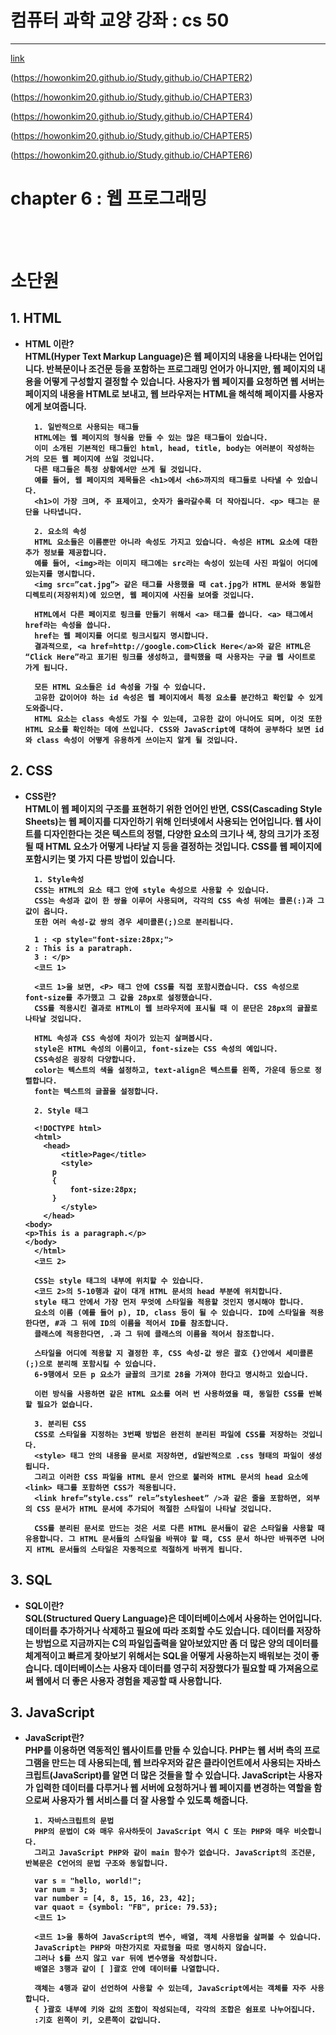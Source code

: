 # 컴퓨터 과학 교양 강좌 : cs 50

---

[link](https://howonkim20.github.io/Study.github.io/CHAPTER1)

(https://howonkim20.github.io/Study.github.io/CHAPTER2)

(https://howonkim20.github.io/Study.github.io/CHAPTER3)

(https://howonkim20.github.io/Study.github.io/CHAPTER4)

(https://howonkim20.github.io/Study.github.io/CHAPTER5)

(https://howonkim20.github.io/Study.github.io/CHAPTER6)

# chapter 6 : 웹 프로그래밍

<br> <br>

# 소단원

## <b> 1. HTML

- HTML 이란? <br>
  HTML(Hyper Text Markup Language)은 웹 페이지의 내용을 나타내는 언어입니다. 반복문이나 조건문 등을 포함하는 프로그래밍 언어가 아니지만, 웹 페이지의 내용을 어떻게 구성할지 결정할 수 있습니다. 사용자가 웹 페이지를 요청하면 웹 서버는 페이지의 내용을 HTML로 보내고, 웹 브라우저는 HTML을 해석해 페이지를 사용자에게 보여줍니다.

        1. 일반적으로 사용되는 태그들
        HTML에는 웹 페이지의 형식을 만들 수 있는 많은 태그들이 있습니다.
        이미 소개된 기본적인 태그들인 html, head, title, body는 여러분이 작성하는 거의 모든 웹 페이지에 쓰일 것입니다.
        다른 태그들은 특정 상황에서만 쓰게 될 것입니다.
        예를 들어, 웹 페이지의 제목들은 <h1>에서 <h6>까지의 태그들로 나타낼 수 있습니다.
        <h1>이 가장 크며, 주 표제이고, 숫자가 올라갈수록 더 작아집니다. <p> 태그는 문단을 나타냅니다.

        2. 요소의 속성
        HTML 요소들은 이름뿐만 아니라 속성도 가지고 있습니다. 속성은 HTML 요소에 대한 추가 정보를 제공합니다.
        예를 들어, <img>라는 이미지 태그에는 src라는 속성이 있는데 사진 파일이 어디에 있는지를 명시합니다.
        <img src=”cat.jpg”> 같은 태그를 사용했을 때 cat.jpg가 HTML 문서와 동일한 디렉토리(저장위치)에 있으면, 웹 페이지에 사진을 보여줄 것입니다.

        HTML에서 다른 페이지로 링크를 만들기 위해서 <a> 태그를 씁니다. <a> 태그에서 href라는 속성을 씁니다.
        href는 웹 페이지를 어디로 링크시킬지 명시합니다.
        결과적으로, <a href=http://google.com>Click Here</a>와 같은 HTML은 “Click Here”라고 표기된 링크를 생성하고, 클릭했을 때 사용자는 구글 웹 사이트로 가게 됩니다.

        모든 HTML 요소들은 id 속성을 가질 수 있습니다.
        고유한 값이어야 하는 id 속성은 웹 페이지에서 특정 요소를 분간하고 확인할 수 있게 도와줍니다.
        HTML 요소는 class 속성도 가질 수 있는데, 고유한 값이 아니어도 되며, 이것 또한 HTML 요소를 확인하는 데에 쓰입니다. CSS와 JavaScript에 대하여 공부하다 보면 id와 class 속성이 어떻게 유용하게 쓰이는지 알게 될 것입니다.

## <b> 2. CSS

- CSS란? <br>
  HTML이 웹 페이지의 구조를 표현하기 위한 언어인 반면, CSS(Cascading Style Sheets)는 웹 페이지를 디자인하기 위해 인터넷에서 사용되는 언어입니다. 웹 사이트를 디자인한다는 것은 텍스트의 정렬, 다양한 요소의 크기나 색, 창의 크기가 조정될 때 HTML 요소가 어떻게 나타날 지 등을 결정하는 것입니다. CSS를 웹 페이지에 포함시키는 몇 가지 다른 방법이 있습니다.

        1. Style속성
        CSS는 HTML의 요소 태그 안에 style 속성으로 사용할 수 있습니다.
        CSS는 속성과 값이 한 쌍을 이루어 사용되며, 각각의 CSS 속성 뒤에는 콜론(:)과 그 값이 옵니다.
        또한 여러 속성-값 쌍의 경우 세미콜론(;)으로 분리됩니다.

        1 : <p style="font-size:28px;">
      2 : This is a paratraph.
        3 : </p>
        <코드 1>

        <코드 1>을 보면, <P> 태그 안에 CSS를 직접 포함시켰습니다. CSS 속성으로 font-size를 추가했고 그 값을 28px로 설정했습니다.
        CSS를 적용시킨 결과로 HTML이 웹 브라우저에 표시될 때 이 문단은 28px의 글꼴로 나타날 것입니다.

        HTML 속성과 CSS 속성에 차이가 있는지 살펴봅시다.
        style은 HTML 속성의 이름이고, font-size는 CSS 속성의 예입니다.
        CSS속성은 굉장히 다양합니다.
        color는 텍스트의 색을 설정하고, text-align은 텍스트를 왼쪽, 가운데 등으로 정렬합니다.
        font는 텍스트의 글꼴을 설정합니다.

        2. Style 태그

        <!DOCTYPE html>
        <html>
          <head>
              <title>Page</title>
              <style>
      	    p
      	    {
      		    font-size:28px;
      	    }
              </style>
          </head>
      <body>
      <p>This is a paragraph.</p>
      </body>
        </html>
        <코드 2>

        CSS는 style 태그의 내부에 위치할 수 있습니다.
        <코드 2>의 5-10행과 같이 대개 HTML 문서의 head 부분에 위치합니다.
        style 태그 안에서 가장 먼저 무엇에 스타일을 적용할 것인지 명시해야 합니다.
        요소의 이름 (예를 들어 p), ID, class 등이 될 수 있습니다. ID에 스타일을 적용한다면, #과 그 뒤에 ID의 이름을 적어서 ID를 참조합니다.
        클래스에 적용한다면, .과 그 뒤에 클래스의 이름을 적어서 참조합니다.

        스타일을 어디에 적용할 지 결정한 후, CSS 속성-값 쌍은 괄호 {}안에서 세미콜론(;)으로 분리해 포함시킬 수 있습니다.
        6-9행에서 모든 p 요소가 글꼴의 크기로 28을 가져야 한다고 명시하고 있습니다.

        이런 방식을 사용하면 같은 HTML 요소를 여러 번 사용하였을 때, 동일한 CSS를 반복할 필요가 없습니다.

        3. 분리된 CSS
        CSS로 스타일을 지정하는 3번째 방법은 완전히 분리된 파일에 CSS를 저장하는 것입니다.
        <style> 태그 안의 내용을 문서로 저장하면, d일반적으로 .css 형태의 파일이 생성됩니다.
        그리고 이러한 CSS 파일을 HTML 문서 안으로 불러와 HTML 문서의 head 요소에 <link> 태그를 포함하면 CSS가 적용됩니다.
        <link href=”style.css” rel=”stylesheet” />과 같은 줄을 포함하면, 외부의 CSS 문서가 HTML 문서에 추가되어 적절한 스타일이 나타날 것입니다.

        CSS를 분리된 문서로 만드는 것은 서로 다른 HTML 문서들이 같은 스타일을 사용할 때 유용합니다. 그 HTML 문서들의 스타일을 바꿔야 할 때, CSS 문서 하나만 바꿔주면 나머지 HTML 문서들의 스타일은 자동적으로 적절하게 바뀌게 됩니다.

## <b> 3. SQL

- SQL이란? <br>
  SQL(Structured Query Language)은 데이터베이스에서 사용하는 언어입니다. 데이터를 추가하거나 삭제하고 필요에 따라 조회할 수도 있습니다. 데이터를 저장하는 방법으로 지금까지는 C의 파일입출력을 알아보았지만 좀 더 많은 양의 데이터를 체계적이고 빠르게 찾아보기 위해서는 SQL을 어떻게 사용하는지 배워보는 것이 좋습니다. 데이터베이스는 사용자 데이터를 영구히 저장했다가 필요할 때 가져옴으로써 웹에서 더 좋은 사용자 경험을 제공할 때 사용합니다.

## <b> 3. JavaScript

- JavaScript란? <br>
  PHP를 이용하면 역동적인 웹사이트를 만들 수 있습니다. PHP는 웹 서버 측의 프로그램을 만드는 데 사용되는데, 웹 브라우저와 같은 클라이언트에서 사용되는 자바스크립트(JavaScript)를 알면 더 많은 것들을 할 수 있습니다. JavaScript는 사용자가 입력한 데이터를 다루거나 웹 서버에 요청하거나 웹 페이지를 변경하는 역할을 함으로써 사용자가 웹 서비스를 더 잘 사용할 수 있도록 해줍니다.

        1. 자바스크립트의 문법
        PHP의 문법이 C와 매우 유사하듯이 JavaScript 역시 C 또는 PHP와 매우 비슷합니다.
        그리고 JavaScript PHP와 같이 main 함수가 없습니다. JavaScript의 조건문, 반복문은 C언어의 문법 구조와 동일합니다.

        var s = "hello, world!";
        var num = 3;
        var number = [4, 8, 15, 16, 23, 42];
        var quaot = {symbol: "FB", price: 79.53};
        <코드 1>

        <코드 1>을 통하여 JavaScript의 변수, 배열, 객체 사용법을 살펴볼 수 있습니다.
        JavaScript는 PHP와 마찬가지로 자료형을 따로 명시하지 않습니다.
        그러나 $를 쓰지 않고 var 뒤에 변수명을 작성합니다.
        배열은 3행과 같이 [ ]괄호 안에 데이터를 나열합니다.

        객체는 4행과 같이 선언하여 사용할 수 있는데, JavaScript에서는 객체를 자주 사용합니다.
        { }괄호 내부에 키와 값의 조합이 작성되는데, 각각의 조합은 쉼표로 나누어집니다.
        :기호 왼쪽이 키, 오른쪽이 값입니다.
